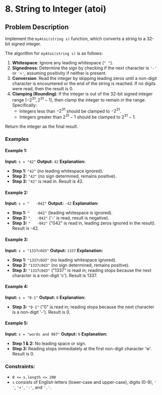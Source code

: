 # 8. String to Integer (atoi)

## Problem Description

Implement the `myAtoi(string s)` function, which converts a string to a 32-bit signed integer.

The algorithm for `myAtoi(string s)` is as follows:

1.  **Whitespace**: Ignore any leading whitespace (`" "`).
2.  **Signedness**: Determine the sign by checking if the next character is `'-'` or `'+'`, assuming positivity if neither is present.
3.  **Conversion**: Read the integer by skipping leading zeros until a non-digit character is encountered or the end of the string is reached. If no digits were read, then the result is 0.
4.  **Clamping (Rounding)**: If the integer is out of the 32-bit signed integer range $[-2^{31}, 2^{31} - 1]$, then clamp the integer to remain in the range. Specifically:
    * Integers less than $-2^{31}$ should be clamped to $-2^{31}$.
    * Integers greater than $2^{31} - 1$ should be clamped to $2^{31} - 1$.

Return the integer as the final result.

### Examples

#### Example 1:
**Input:** `s = "42"`
**Output:** `42`
**Explanation:**
- **Step 1:** `"42"` (no leading whitespace ignored).
- **Step 2:** `"42"` (no sign determined, remains positive).
- **Step 3:** `"42"` is read in. Result is 42.

#### Example 2:
**Input:** `s = "   -042"`
**Output:** `-42`
**Explanation:**
- **Step 1:** `"   -042"` (leading whitespace is ignored).
- **Step 2:** `"   -042"` ('-' is read, result is negative).
- **Step 3:** `"   -042"` ("042" is read in, leading zeros ignored in the result). Result is -42.

#### Example 3:
**Input:** `s = "1337c0d3"`
**Output:** `1337`
**Explanation:**
- **Step 1:** `"1337c0d3"` (no leading whitespace ignored).
- **Step 2:** `"1337c0d3"` (no sign determined, remains positive).
- **Step 3:** `"1337c0d3"` ("1337" is read in; reading stops because the next character is a non-digit 'c'). Result is 1337.

#### Example 4:
**Input:** `s = "0-1"`
**Output:** `0`
**Explanation:**
- **Step 3:** `"0-1"` ("0" is read in; reading stops because the next character is a non-digit '-'). Result is 0.

#### Example 5:
**Input:** `s = "words and 987"`
**Output:** `0`
**Explanation:**
- **Step 1 & 2:** No leading space or sign.
- **Step 3:** Reading stops immediately at the first non-digit character 'w'. Result is 0.

### Constraints:
- `0 <= s.length <= 200`
- `s` consists of English letters (lower-case and upper-case), digits (0-9), `' '`, `'+'`, `'-'`, and `'.'`.
